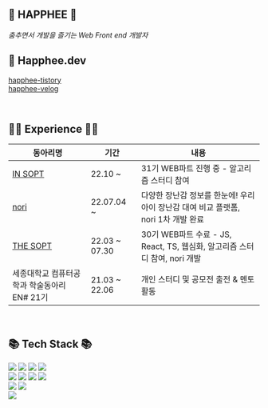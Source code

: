 ## 💛 HAPPHEE 💛
 *춤추면서 개발을 즐기는 Web Front end 개발자*

## 💬 Happhee.dev
[happhee-tistory](https://happhee-dev.tistory.com/m) 
<br>
[happhee-velog](https://velog.io/@seohee0112)

 <br>

 ## 👩‍💻 Experience 👩‍💻

|동아리명|기간|내용|
|---|---|---|
|<a href="http://sopt.org/wp/">IN SOPT</a>|22.10 ~ | 31기 WEB파트 진행 중 - 알고리즘 스터디 참여 |
|<a href="https://www.with-nori.com/">nori</a>|22.07.04 ~ | 다양한 장난감 정보를 한눈에! 우리 아이 장난감 대여 비교 플랫폼, nori 1차 개발 완료 |
|<a href="http://sopt.org/wp/">THE SOPT</a>|22.03 ~ 07.30| 30기 WEB파트 수료 - JS, React, TS, 웹심화, 알고리즘 스터디 참여, nori 개발 |
|세종대학교 컴퓨터공학과 학술동아리 EN# 21기 |21.03 ~ 22.06|개인 스터디 및 공모전 출전 & 멘토 활동|

<br>

 ## 📚 Tech Stack 📚
<img src="https://img.shields.io/badge/React-61DAFB?style=flat-square&logo=React&logoColor=white"/></a>
<img src="https://img.shields.io/badge/TypeScript-3776AB?style=flat-square&logo=Typescript&logoColor=white"/></a>
 <img src="https://img.shields.io/badge/Next.js-black?style=flat-square&logo=Next.js&logoColor=white"/>
  <img src="https://img.shields.io/badge/Recoil-3578e5?style=flat-square&logo=React&logoColor=white"/>
<br>
<img src="https://img.shields.io/badge/JavaScript-f7df1e?style=flat-square&logo=javascript&logoColor=white"/></a>
<img src="https://img.shields.io/badge/HTML5-e34f26?style=flat-square&logo=html5&logoColor=white"/></a>
<img src="https://img.shields.io/badge/CSS3-1572B6?style=flat-square&logo=css3&logoColor=white"/></a>
 <img src="https://img.shields.io/badge/styled/component-e084c6?style=flat-square&logo=styled-components&logoColor=white"/>
<br>
<img src="https://img.shields.io/badge/Git-F05032?style=flat-square&logo=Git&logoColor=white"/></a>
<img src="https://img.shields.io/badge/Node.js-339933?style=flat-square&logo=Node.js&logoColor=white"/></a>
<br> 
<img src="https://img.shields.io/badge/Notion-black?style=flat-square&logo=Notion&logoColor=white"></a>
